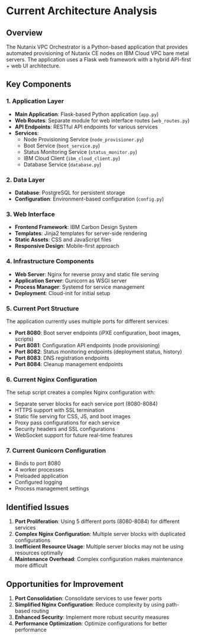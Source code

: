 # Current Architecture Analysis

## Overview
The Nutanix VPC Orchestrator is a Python-based application that provides automated provisioning of Nutanix CE nodes on IBM Cloud VPC bare metal servers. The application uses a Flask web framework with a hybrid API-first + web UI architecture.

## Key Components

### 1. Application Layer
- **Main Application**: Flask-based Python application (`app.py`)
- **Web Routes**: Separate module for web interface routes (`web_routes.py`)
- **API Endpoints**: RESTful API endpoints for various services
- **Services**:
  - Node Provisioning Service (`node_provisioner.py`)
  - Boot Service (`boot_service.py`)
  - Status Monitoring Service (`status_monitor.py`)
  - IBM Cloud Client (`ibm_cloud_client.py`)
  - Database Service (`database.py`)

### 2. Data Layer
- **Database**: PostgreSQL for persistent storage
- **Configuration**: Environment-based configuration (`config.py`)

### 3. Web Interface
- **Frontend Framework**: IBM Carbon Design System
- **Templates**: Jinja2 templates for server-side rendering
- **Static Assets**: CSS and JavaScript files
- **Responsive Design**: Mobile-first approach

### 4. Infrastructure Components
- **Web Server**: Nginx for reverse proxy and static file serving
- **Application Server**: Gunicorn as WSGI server
- **Process Manager**: Systemd for service management
- **Deployment**: Cloud-init for initial setup

### 5. Current Port Structure
The application currently uses multiple ports for different services:
- **Port 8080**: Boot server endpoints (iPXE configuration, boot images, scripts)
- **Port 8081**: Configuration API endpoints (node provisioning)
- **Port 8082**: Status monitoring endpoints (deployment status, history)
- **Port 8083**: DNS registration endpoints
- **Port 8084**: Cleanup management endpoints

### 6. Current Nginx Configuration
The setup script creates a complex Nginx configuration with:
- Separate server blocks for each service port (8080-8084)
- HTTPS support with SSL termination
- Static file serving for CSS, JS, and boot images
- Proxy pass configurations for each service
- Security headers and SSL configurations
- WebSocket support for future real-time features

### 7. Current Gunicorn Configuration
- Binds to port 8080
- 4 worker processes
- Preloaded application
- Configured logging
- Process management settings

## Identified Issues
1. **Port Proliferation**: Using 5 different ports (8080-8084) for different services
2. **Complex Nginx Configuration**: Multiple server blocks with duplicated configurations
3. **Inefficient Resource Usage**: Multiple server blocks may not be using resources optimally
4. **Maintenance Overhead**: Complex configuration makes maintenance more difficult

## Opportunities for Improvement
1. **Port Consolidation**: Consolidate services to use fewer ports
2. **Simplified Nginx Configuration**: Reduce complexity by using path-based routing
3. **Enhanced Security**: Implement more robust security measures
4. **Performance Optimization**: Optimize configurations for better performance